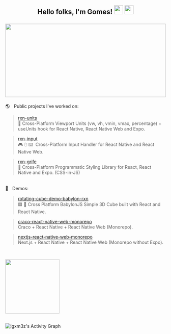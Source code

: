 
<h2>
  <div align="center">
    Hello folks, I'm Gomes!
    <img src="https://media.giphy.com/media/hvRJCLFzcasrR4ia7z/giphy.gif" width="28"/>
    <img src="https://emoji.gg/assets/emoji/9942-win11emoji-grin.png" width="28"/>
    <br/> <br/>
    <img width="100%" height="230px" src="https://github-readme-stats.vercel.app/api?username=lgxm3z&hide=stars&show_icons=true&hide_border=true&hide_title=true&include_all_commits=true&count_private=true&show=reviews,discussions_started,prs_merged&bg_color=00000000&icon_color=58a6ff&text_color=FFFFFF&title_color=58a6ff"/>
  </div>
</h2>

🌎ㅤPublic projects I've worked on:<br/>
  > [rxn-units](https://github.com/Luffos/rxn-units) </br>📐 Cross-Platform Viewport Units (vw, vh, vmin, vmax, percentage) + useUnits hook for React Native, React Native Web and Expo.<br/>

  <!-- > [rxn-wakelock](https://github.com/Luffos/rxn-wakelock) </br>💤 Cross-Platform WakeLock (Keep Screen Awake) for React, React Native and Expo.<br/> -->

  > [rxn-input](https://github.com/Luffos/rxn-input) </br>🎮 🖱️ ⌨️‎ ‎ Cross-Platform Input Handler for React Native and React Native Web.

  > [rxn-grife](https://github.com/Luffos/rxn-grife) </br>🎀 Cross-Platform Programmatic Styling Library for React, React Native and Expo. (CSS-in-JS)

<br/>
🚧ㅤDemos:
  <!--- > [piano-demo-babylon-rxn](https://github.com/lgxm3z/piano-demo-babylon-rxn) </br>🎹 Cross Platform BabylonJS 3D Playabel Piano built with React and React Native. --> 

 > [rotating-cube-demo-babylon-rxn](https://github.com/lgxm3z/rotating-cube-demo-babylon-rxn) </br>🟦 🔄 Cross Platform BabylonJS Simple 3D Cube built with React and React Native.

> [craco-react-native-web-monorepo](https://github.com/lgxm3z/craco-react-native-web-monorepo) </br>Craco + React Native + React Native Web (Monorepo).

> [nextjs-react-native-web-monorepo](https://github.com/lgxm3z/nextjs-react-native-web-monorepo) </br>Next.js + React Native + React Native Web (Monorepo without Expo).



<br/>

<a href="https://www.buymeacoffee.com/lgxm3z"><img width="170px" src="https://images.squarespace-cdn.com/content/v1/5cf6ec742e677c000119beb3/1566854989502-29SON0XHXO08IB6JQ671/68747470733a2f2f617a3734333730322e766f2e6d7365636e642e6e65742f63646e2f6b6f6669312e706e673f763d61.png"/></a>

<br/>

<!-- https://github.com/ashutosh00710/github-readme-activity-graph -->
<img alt="lgxm3z's Activity Graph" src="https://github-readme-activity-graph.vercel.app/graph/?username=lgxm3z&bg_color=080a12&color=ffdb59&line=3bd8ff&point=FFFFFF&hide_border=true"/>
